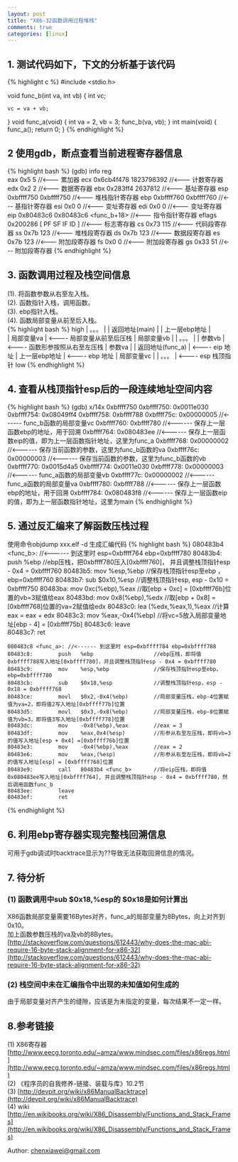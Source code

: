 ```yaml
---
layout: post
title: "X86-32函数调用过程堆栈"
comments: true
categories: [linux]
---
```

## 1. 测试代码如下，下文的分析基于该代码
{% highlight c %}
#include <stdio.h>

void func_b(int va, int vb)
{
    int vc;

    vc = va + vb;
}
void func_a(void)
{
    int va = 2, vb = 3;
    func_b(va, vb);
}
int main(void)
{
    func_a();
    return 0;
}
{% endhighlight %}

## 2  使用gdb，断点查看当前进程寄存器信息
{% highlight bash %}
(gdb) info reg  
eax            0x5      5                       //<--- 累加器
ecx            0x6cb4f478       1823798392      //<--- 计数寄存器
edx            0x2      2                       //<--- 数据寄存器
ebx            0x283ff4 2637812                 //<--- 基址寄存器
esp            0xbffff750       0xbffff750      //<--- 堆栈指针寄存器
ebp            0xbffff760       0xbffff760      //<--- 基指针寄存器
esi            0x0      0                       //<--- 变址寄存器
edi            0x0      0                       //<--- 变址寄存器
eip            0x80483c6        0x80483c6 <func_b+18> //<--- 指令指针寄存器
eflags         0x200286 [ PF SF IF ID ]         //<--- 标志寄存器
cs             0x73     115                     //<--- 代码段寄存器
ss             0x7b     123                     //<--- 堆栈段寄存器
ds             0x7b     123                     //<--- 数据段寄存器
es             0x7b     123                     //<--- 附加段寄存器
fs             0x0      0                       //<--- 附加段寄存器
gs             0x33     51                      //<--- 附加段寄存器
{% endhighlight %}

## 3. 函数调用过程及栈空间信息
(1). 将函数参数从右至左入栈。<br>
(2). 函数指针入栈，调用函数。<br>
(3). ebp指针入栈。<br>
(4). 函数局部变量从前至后入栈。<br>
{% highlight bash %}
high 
	| 。。。           |
	| 返回地址(main)   |
	| 上一层ebp地址    |      
	| 局部变量va       | <---- 局部变量从前至后压栈
	| 局部变量vb       | 
	| 。。。           |
	| 参数vb           | <---- 函数形参按照从右至左压栈
	| 参数va           |
	| 返回地址(func_a) | <---- eip 地址
	| 上一层ebp地址    | <---- ebp 地址
	| 局部变量vc       | 
	| 。。。           | <---- esp 栈顶指针
low
{% endhighlight %}
## 4. 查看从栈顶指针esp后的一段连续地址空间内容 
{% highlight bash %}
	(gdb) x/14x 0xbffff750 
	0xbffff750:     0x0011e030      
	0xbffff754:     0x08049ff4
	0xbffff758:     0xbffff788
	0xbffff75c:     0x00000005  //<------ func_b函数的局部变量vc
	0xbffff760:     0xbffff780  //<------ 保存上一层函数ebp的地址，用于回溯
	0xbffff764:     0x080483ee  //<------ 保存上一层函数eip的值，即为上一层函数指针地址，这里为func_a
	0xbffff768:     0x00000002  //<------ 保存当前函数的参数，这里为func_b函数的va
	0xbffff76c:     0x00000003  //<------ 保存当前函数的参数，这里为func_b函数的vb
	0xbffff770:     0x0015d4a5 
	0xbffff774:     0x0011e030
	0xbffff778:     0x00000003  //<------ func_a函数的局部变量vb
	0xbffff77c:     0x00000002  //<------ func_a函数的局部变量va
	0xbffff780:     0xbffff788  //<------ 保存上一层函数ebp的地址，用于回溯
	0xbffff784:     0x080483f8  //<------ 保存上一层函数eip的值，即为上一层函数指针地址，这里为main
{% endhighlight %}
## 5. 通过反汇编来了解函数压栈过程
使用命令objdump xxx.elf -d 生成汇编代码
{% highlight bash %}
	080483b4 <func_b>: //<------ 到这里时 esp=0xbffff764 ebp=0xbffff780
	80483b4:		push   %ebp                   //ebp压栈，把0xbffff780压入[0xbffff760]，
													并且调整栈顶指针esp - 0x4 = 0xbffff760
	80483b5:		mov    %esp,%ebp              //保存栈顶指针esp至ebp ，ebp=0xbffff760
	80483b7:		sub    $0x10,%esp             //调整栈顶指针esp, esp - 0x10 = 0xbffff750
	80483ba:		mov    0xc(%ebp),%eax         //取[ebp + 0xc] = [0xbffff76b]位置的vb=3赋值给eax
	80483bd:		mov    0x8(%ebp),%edx         //取[ebp + 0x8] = [0xbffff768]位置的va=2赋值给edx
	80483c0:		lea    (%edx,%eax,1),%eax     //计算 eax = eax + edx
	80483c3:		mov    %eax,-0x4(%ebp)        //将vc=5放入局部变量地址[ebp - 4] = [0xbffff75b]
	80483c6:		leave  
	80483c7:		ret    

	080483c8 <func_a>: //<------ 到这里时 esp=0xbffff784 ebp=0xbffff788
	80483c8:		push   %ebp                   //ebp压栈，即将值0xbffff788写入地址[0xbffff780]，并且调整栈顶指针esp - 0x4 = 0xbffff780
	80483c9:		mov    %esp,%ebp              //保存栈顶指针esp至ebp，ebp=0xbffff780
	80483cb:		sub    $0x18,%esp             //调整栈顶指针esp，esp - 0x18 = 0xbffff768
	80483ce:		movl   $0x2,-0x4(%ebp)        //局部变量压栈，ebp-4位置赋值为va=2，即将值2写入地址[0xbffff77b]位置
	80483d5:		movl   $0x3,-0x8(%ebp)        //局部变量压栈，ebp-8位置赋值为vb=3，即将值3写入地址[0xbffff778]位置
	80483dc:		mov    -0x8(%ebp),%eax        //eax = 3
	80483df:		mov    %eax,0x4(%esp)         //形参从右至左压栈，即将vb=3的值写入地址[esp + 0x4] =[0xbffff76b]位置
	80483e3:		mov    -0x4(%ebp),%eax        //eax = 2
	80483e6:		mov    %eax,(%esp)            //形参从右至左压栈，即将vb=2的值写入地址[esp] = [0xbffff768]位置
	80483e9:		call   80483b4 <func_b>       //将eip压栈，即将值0x080483ee写入地址[0xbffff764], 并且调整栈顶指针esp - 0x4 = 0xbffff780，然后调用函数func_b
	80483ee:		leave  
	80483ef:		ret    
{% endhighlight %}

## 6. 利用ebp寄存器实现完整栈回溯信息
可用于gdb调试时backtrace显示为??导致无法获取回溯信息的情况。

## 7. 待分析

### (1) 函数调用中sub $0x18,%esp的 $0x18是如何计算出 
X86函数局部变量需要16Bytes对齐，func_a的局部变量为8Bytes，向上对齐到0x10。<br>
加上函数参数压栈的va及vb的8Bytes。<br>
[http://stackoverflow.com/questions/612443/why-does-the-mac-abi-require-16-byte-stack-alignment-for-x86-32](http://stackoverflow.com/questions/612443/why-does-the-mac-abi-require-16-byte-stack-alignment-for-x86-32)

### (2) 栈空间中未在汇编指令中出现的未知值如何生成的
由于局部变量对齐产生的缝隙，应该是为未指定的变量，每次结果不一定一样。

## 8.参考链接
(1) X86寄存器 [http://www.eecg.toronto.edu/~amza/www.mindsec.com/files/x86regs.html](http://www.eecg.toronto.edu/~amza/www.mindsec.com/files/x86regs.html)<br>
(2) 《程序员的自我修养-链接、装载与库》10.2节<br>
(3) [http://devpit.org/wiki/x86ManualBacktrace](http://devpit.org/wiki/x86ManualBacktrace)<br>
(4) wiki [http://en.wikibooks.org/wiki/X86_Disassembly/Functions_and_Stack_Frames](http://en.wikibooks.org/wiki/X86_Disassembly/Functions_and_Stack_Frames)<br>

Author: chenxiawei@gmail.com<br>